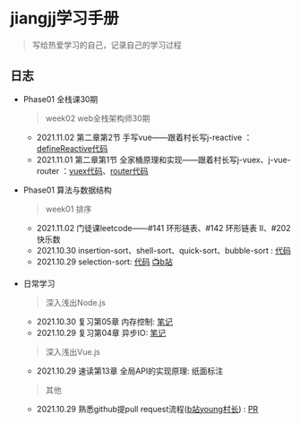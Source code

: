 # jiangjj学习手册

> 写给热爱学习的自己，记录自己的学习过程



## 日志 
- Phase01 全栈课30期
  > week02 web全栈架构师30期
    - 2021.11.02 第二章第2节  手写vue——跟着村长写j-reactive ：[defineReactive代码](https://github.com/rhythm022/jiangjj-frontend-studybook/tree/main/week01-j-reactive)
    - 2021.11.01 第二章第1节  全家桶原理和实现——跟着村长写j-vuex、j-vue-router ：[vuex代码](https://github.com/rhythm022/jiangjj-frontend-studybook/tree/main/week01-vuex/hello-vuex)、[router代码](https://github.com/rhythm022/jiangjj-frontend-studybook/tree/main/week01-vue-router)
- Phase01 算法与数据结构
  > week01 排序
   - 2021.11.02 门徒课leetcode——#141 环形链表、#142 环形链表 II、#202 快乐数
   - 2021.10.30 insertion-sort、shell-sort、quick-sort、bubble-sort : [代码](https://github.com/rhythm022/jiangjj-frontend-studybook/blob/main/week01-sort)
   - 2021.10.29 selection-sort: [代码](https://github.com/rhythm022/jiangjj-frontend-studybook/blob/main/week01-sort) [📺b站](https://www.bilibili.com/video/BV1vh41187WG?spm_id_from=333.999.0.0)
 
 
 
 
 
 
 
 
 
 
 
 
 
 
 
 
 
 

- 日常学习
  > 深入浅出Node.js
    - 2021.10.30 复习第05章 内存控制: [笔记](https://github.com/rhythm022/2020-learning/blob/master/2021-nodejs/Untitled.ipynb)    
    - 2021.10.29 复习第04章 异步IO: [笔记](https://github.com/rhythm022/2020-learning/blob/master/2021-nodejs/Untitled.ipynb)    
  > 深入浅出Vue.js
    - 2021.10.29 速读第13章 全局API的实现原理: 纸面标注
  > 其他
    - 2021.10.29 熟悉github提pull request流程([b站young村长](https://www.bilibili.com/video/BV1Ev411J77h/)) : [PR](https://github.com/su37josephxia/wheel-awesome/pull/169)

